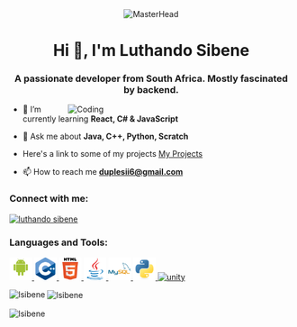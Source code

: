 <html>
<head>

</head>

<div align="center">
  <img src="https://miro.medium.com/v2/resize:fit:996/1*FfBynQBLv37OqXazih_Yyw.gif" alt="MasterHead">
</div>

<h1 align="center">Hi 👋, I'm Luthando Sibene</h1>
<h3 align="center">A passionate developer from South Africa. Mostly fascinated by backend.</h3>
<img align="right" alt="Coding" width="400" src="https://miro.medium.com/max/1360/0*7Q3yvSIv_t0ioJ-Z.gif">


- 🌱 I’m currently learning **React, C# & JavaScript**

- 💬 Ask me about **Java, C++, Python, Scratch**

- Here's a link to some of my projects <a href="https://github.com/LSibene/My-Projects">My Projects</a>

- 📫 How to reach me **duplesii6@gmail.com**

<h3 align="left">Connect with me:</h3>
<p align="left">
<a href="https://www.linkedin.com/in/luthando-sibene-64ab041ab/" target="blank">
<img align="center" src="https://raw.githubusercontent.com/rahuldkjain/github-profile-readme-generator/master/src/images/icons/Social/linked-in-alt.svg" alt="luthando sibene" height="30" width="40" /></a>
</p>

<h3 align="left">Languages and Tools:</h3>
<p align="left"> <a href="https://developer.android.com" target="_blank" rel="noreferrer"> <img src="https://raw.githubusercontent.com/devicons/devicon/master/icons/android/android-original-wordmark.svg" alt="android" width="40" height="40"/> </a> <a href="https://www.w3schools.com/cpp/" target="_blank" rel="noreferrer"> <img src="https://raw.githubusercontent.com/devicons/devicon/master/icons/cplusplus/cplusplus-original.svg" alt="cplusplus" width="40" height="40"/> </a> <a href="https://www.w3.org/html/" target="_blank" rel="noreferrer"> <img src="https://raw.githubusercontent.com/devicons/devicon/master/icons/html5/html5-original-wordmark.svg" alt="html5" width="40" height="40"/> </a> <a href="https://www.java.com" target="_blank" rel="noreferrer"> <img src="https://raw.githubusercontent.com/devicons/devicon/master/icons/java/java-original.svg" alt="java" width="40" height="40"/> </a> <a href="https://www.mysql.com/" target="_blank" rel="noreferrer"> <img src="https://raw.githubusercontent.com/devicons/devicon/master/icons/mysql/mysql-original-wordmark.svg" alt="mysql" width="40" height="40"/> </a> <a href="https://www.python.org" target="_blank" rel="noreferrer"> <img src="https://raw.githubusercontent.com/devicons/devicon/master/icons/python/python-original.svg" alt="python" width="40" height="40"/> </a> <a href="https://unity.com/" target="_blank" rel="noreferrer"> <img src="https://www.vectorlogo.zone/logos/unity3d/unity3d-icon.svg" alt="unity" width="40" height="40"/> </a> </p>

<p><img align="left" src="https://github-readme-stats.vercel.app/api/top-langs?username=lsibene&show_icons=true&locale=en&layout=compact" alt="lsibene" /></p>

<p>&nbsp;<img align="center" src="https://github-readme-stats.vercel.app/api?username=lsibene&show_icons=true&locale=en" alt="lsibene" /></p>

<p><img align="center" src="https://github-readme-streak-stats.herokuapp.com/?user=lsibene&" alt="lsibene" /></p>
<html>

